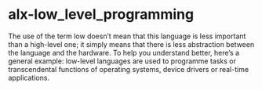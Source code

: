 # alx-low_level_programming
The use of the term low doesn’t mean that this language is less important than a high-level one; it simply means that there is less abstraction between the language and the hardware.
To help you understand better, here’s a general example: low-level languages are used to programme tasks or transcendental functions of operating systems, device drivers or real-time applications.
